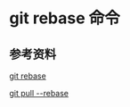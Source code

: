 <!--
 * @Author: hanzhaozhan
 * @LastEditors: hanzhaozhan
 -->

# git rebase 命令

## 参考资料

[git rebase](https://www.jianshu.com/p/e611388d17ed)

[git pull --rebase](https://www.jianshu.com/p/dc367c8dca8e)
